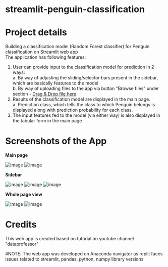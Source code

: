 # streamlit-penguin-classification
# Project details
Building a classification model (Random Forest classifier) for Penguin classification on Streamlit web app </br>
The application has following features:</br>
1. User can provide input to the classification model for prediction in 2 ways:</br>
a. By way of adjusting the sliding/selector bars present in the sidebar, which are basically features to the model</br>
b. By way of uploading files to the app via button "Browse files" under section - <ins>Drag & Drop file here</ins> </br>
2. Results of the classification model are displayed in the main page. </br>
a. Prediction class, which tells the class to which Penguin belongs is displayed along with prediction probability for each class.
3. The input features fed to the model (via either way) is also displayed in the tabular form in the main page

# Screenshots of the App
**Main page**</br>

![image](https://user-images.githubusercontent.com/56335301/190420096-e5d839b1-f773-496b-90cc-cea03c12e5b9.png)
![image](https://user-images.githubusercontent.com/56335301/190420173-45814462-7225-4542-b83e-4e118b5bfab3.png)


**Sidebar**</br>

![image](https://user-images.githubusercontent.com/56335301/190420267-27c3b371-54ba-426f-98ec-4262ac3a9e56.png)
![image](https://user-images.githubusercontent.com/56335301/190420384-f5921a4a-419b-42e3-8446-87d1713d55fc.png)
![image](https://user-images.githubusercontent.com/56335301/190420458-3933014b-611c-4510-99be-5f420bfb0d9c.png)


**Whole page view**</br>

![image](https://user-images.githubusercontent.com/56335301/190420599-9b8293f9-5590-476d-ac6c-c34ed145f0cd.png)
![image](https://user-images.githubusercontent.com/56335301/190420685-6842acec-5530-42fe-bb68-f934a292f825.png)



# Credits
This web app is created based on tutorial on youtube channel "dataprofessor"

#NOTE: 
The web app was developed on Anaconda navigator as replit faces issues related to streamlit, pandas, python, numpy library versions
